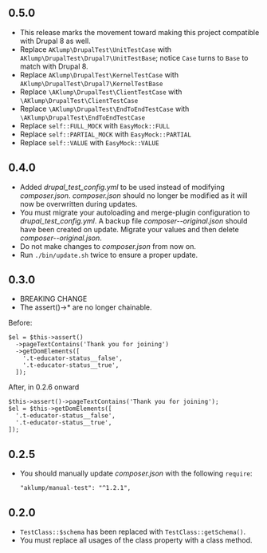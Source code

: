 ## 0.5.0

* This release marks the movement toward making this project compatible with Drupal 8 as well.
* Replace `AKlump\DrupalTest\UnitTestCase` with `AKlump\DrupalTest\Drupal7\UnitTestBase`; notice `Case` turns to `Base` to match with Drupal 8.
* Replace `AKlump\DrupalTest\KernelTestCase` with `AKlump\DrupalTest\Drupal7\KernelTestBase`
* Replace `\AKlump\DrupalTest\ClientTestCase` with `\AKlump\DrupalTest\ClientTestCase`
* Replace `\AKlump\DrupalTest\EndToEndTestCase` with `\AKlump\DrupalTest\EndToEndTestCase`
* Replace `self::FULL_MOCK` with `EasyMock::FULL`
* Replace `self::PARTIAL_MOCK` with `EasyMock::PARTIAL`
* Replace `self::VALUE` with `EasyMock::VALUE`

## 0.4.0

* Added _drupal_test_config.yml_ to be used instead of modifying _composer.json_.  _composer.json_ should no longer be modified as it will now be overwritten during updates.
* You must migrate your autoloading and merge-plugin configuration to _drupal_test_config.yml_.  A backup file _composer--original.json_ should have been created on update.  Migrate your values and then delete _composer--original.json_.
* Do not make changes to _composer.json_ from now on.
* Run `./bin/update.sh` twice to ensure a proper update.

## 0.3.0

* BREAKING CHANGE
* The assert()->* are no longer chainable.

Before:

    $el = $this->assert()
      ->pageTextContains('Thank you for joining')
      ->getDomElements([
        '.t-educator-status__false',
        '.t-educator-status__true',
      ]);
    
After, in 0.2.6 onward

    $this->assert()->pageTextContains('Thank you for joining');
    $el = $this->getDomElements([
      '.t-educator-status__false',
      '.t-educator-status__true',
    ]);    
  
## 0.2.5

* You should manually update _composer.json_ with the following `require`:

      "aklump/manual-test": "^1.2.1",

## 0.2.0

* `TestClass::$schema` has been replaced with `TestClass::getSchema()`.
* You must replace all usages of the class property with a class method.
